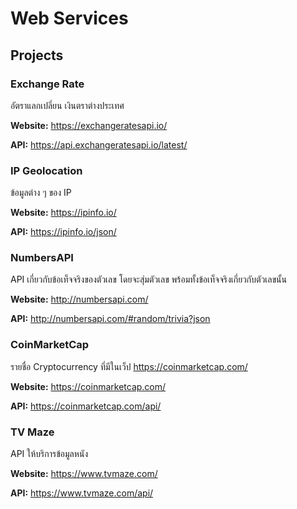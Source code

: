 # Web Services

## Projects

### Exchange Rate

อัตราแลกเปลี่ยน เงินตราต่างประเทศ

**Website:** https://exchangeratesapi.io/

**API:** https://api.exchangeratesapi.io/latest/

### IP Geolocation

ข้อมูลต่าง ๆ ของ IP

**Website:** https://ipinfo.io/

**API:** https://ipinfo.io/json/

### NumbersAPI

API เกี่ยวกับข้อเท็จจริงของตัวเลข โดยจะสุ่มตัวเลข พร้อมทั้งข้อเท็จจริงเกี่ยวกับตัวเลขนั้น

**Website:** http://numbersapi.com/

**API:** http://numbersapi.com/#random/trivia?json

### CoinMarketCap

รายชื่อ Cryptocurrency ที่มีในเว็ป https://coinmarketcap.com/

**Website:** https://coinmarketcap.com/

**API:** https://coinmarketcap.com/api/

### TV Maze

API ให้บริการข้อมูลหนัง

**Website:** https://www.tvmaze.com/

**API:** https://www.tvmaze.com/api/
